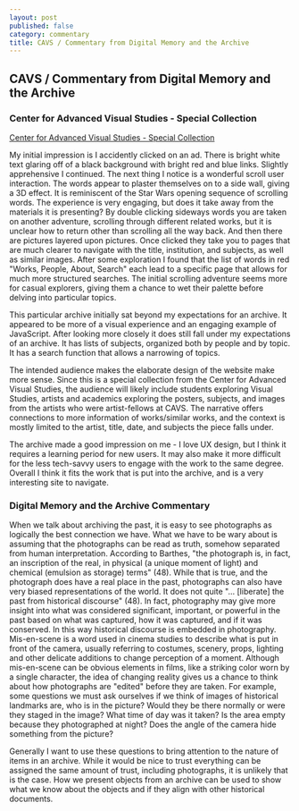 ```yaml
---
layout: post
published: false
category: commentary
title: CAVS / Commentary from Digital Memory and the Archive
---
```

## CAVS / Commentary from Digital Memory and the Archive
### Center for Advanced Visual Studies - Special Collection
[Center for Advanced Visual Studies - Special Collection](http://act.mit.edu/cavs/)

My initial impression is I accidently clicked on an ad. There is bright white text glaring off of a black background with bright red and blue links. Slightly apprehensive I continued. The next thing I notice is a wonderful scroll user interaction. The words appear to plaster themselves on to a side wall, giving a 3D effect. It is reminiscent of the Star Wars opening sequence of scrolling words. The experience is very engaging, but does it take away from the materials it is presenting? By double clicking sideways words you are taken on another adventure, scrolling through different related works, but it is unclear how to return other than scrolling all the way back.  And then there are pictures layered upon pictures. Once clicked they take you to pages that are much clearer to navigate with the title, institution, and subjects, as well as similar images. After some exploration I found that the list of words in red "Works, People, About, Search" each lead to a specific page that allows for much more structured searches. The initial scrolling adventure seems more for casual explorers, giving them a chance to wet their palette before delving into particular topics.  

This particular archive initially sat beyond my expectations for an archive. It appeared to be more of a visual experience and an engaging example of JavaScript. After looking more closely it does still fall under my expectations of an archive. It has lists of subjects, organized both by people and by topic. It has a search function that allows a narrowing of topics. 

The intended audience makes the elaborate design of the website make more sense. Since this is a special collection from the Center for Advanced Visual Studies, the audience will likely include students exploring Visual Studies, artists and academics exploring the posters, subjects, and images from the artists who were artist-fellows at CAVS. The narrative offers connections to more information of works/similar works, and the context is mostly limited to the artist, title, date, and subjects the piece falls under. 

The archive made a good impression on me - I love UX design, but I think it requires a learning period for new users. It may also make it more difficult for the less tech-savvy users to engage with the work to the same degree. Overall I think it fits the work that is put into the archive, and is a very interesting site to navigate. 

### Digital Memory and the Archive Commentary

When we talk about archiving the past, it is easy to see photographs as logically the best connection we have. What we have to be wary about is assuming that the photographs can be read as truth, somehow separated from human interpretation. According to Barthes, "the photograph is, in fact, an inscription of the real, in physical (a unique moment of light) and chemical (emulsion as storage) terms" (48). While that is true, and the photograph does have a real place in the past, photographs can also have very biased representations of the world. It does not quite "… [liberate] the past from historical discourse" (48). In fact, photography may give more insight into what was considered significant, important, or powerful in the past based on what was captured, how it was captured, and if it was conserved. In this way historical discourse is embedded in photography. Mis-en-scene is a word used in cinema studies to describe what is put in front of the camera, usually referring to costumes, scenery, props, lighting and other delicate additions to change perception of a moment.  Although mis-en-scene can be obvious elements in films, like a striking color worn by a single character, the idea of changing reality gives us a chance to think about how photographs are "edited" before they are taken.  For example, some questions we must ask ourselves if we think of images of historical landmarks are, who is in the picture? Would they be there normally or were they staged in the image? What time of day was it taken? Is the area empty because they photographed at night? Does the angle of the camera hide something from the picture?

Generally I want to use these questions to bring attention to the nature of items in an archive. While it would be nice to trust everything can be assigned the same amount of trust, including photographs, it is unlikely that is the case. How we present objects from an archive can be used to show what we know about the objects and if they align with other historical documents.

